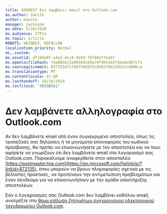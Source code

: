 ```yaml
---
title: 8000037 δεν λαμβάνει email στο Outlook.com
ms.author: daeite
author: daeite
manager: jackiesm
ms.date: 5/16/2018
ms.audience: ITPro
ms.topic: article
ROBOTS: NOINDEX, NOFOLLOW
localization_priority: Normal
ms,.custom: ''
ms.assetid: df10da0f-a4a2-4cc4-929d-f8740ef31eb7
ms.openlocfilehash: f4a005bc2a0938d1d0a79f904164716e8a36fcf1
ms.sourcegitcommit: 037331d71f06750d972c0b6278b23bb15c4806ca
ms.translationtype: MT
ms.contentlocale: el-GR
ms.lasthandoff: 10/18/2019
ms.locfileid: "36538561"
---
```

# <a name="not-receiving-mail-in-outlookcom"></a>Δεν λαμβάνετε αλληλογραφία στο Outlook.com

Αν δεν λαμβάνετε email από έναν συγκεκριμένο αποστολέα, όπως τις τραπεζικές σας δηλώσεις ή τα μηνύματα επαναφοράς του κωδικού πρόσβασης, θα πρέπει να επικοινωνήσετε με τον αποστολέα και να τους αφήσετε να γνωρίζουν ότι δεν λαμβάνετε email στο λογαριασμό σας Outlook.com. Παρακαλούμε αναφερθείτε στον αποστολέα [https://postmaster.live.com](https://go.microsoft.com/fwlink/p/?linkid=872135), όπου μπορούν να βρουν πληροφορίες σχετικά με τις βέλτιστες πρακτικές, να προτείνουν την αντιμετώπιση προβλημάτων και έναν σύνδεσμο για να επικοινωνήσουν με την ομάδα υποστήριξης αποστολέων.
  
Εάν ο λογαριασμός σας Outlook.com δεν λαμβάνει καθόλου email, ανατρέξτε στο [θέμα επίλυση ζητημάτων συγχρονισμού ηλεκτρονικού ταχυδρομείου Outlook.com](https://go.microsoft.com/fwlink/p/?linkid=874363).
  

